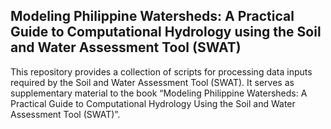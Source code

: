 ## Modeling Philippine Watersheds: A Practical Guide to Computational Hydrology using the Soil and Water Assessment Tool (SWAT) 

This repository provides a collection of scripts for processing data inputs required by the Soil and Water Assessment Tool (SWAT). It serves as supplementary material to the book “Modeling Philippine Watersheds: A Practical Guide to Computational Hydrology Using the Soil and Water Assessment Tool (SWAT)”.
